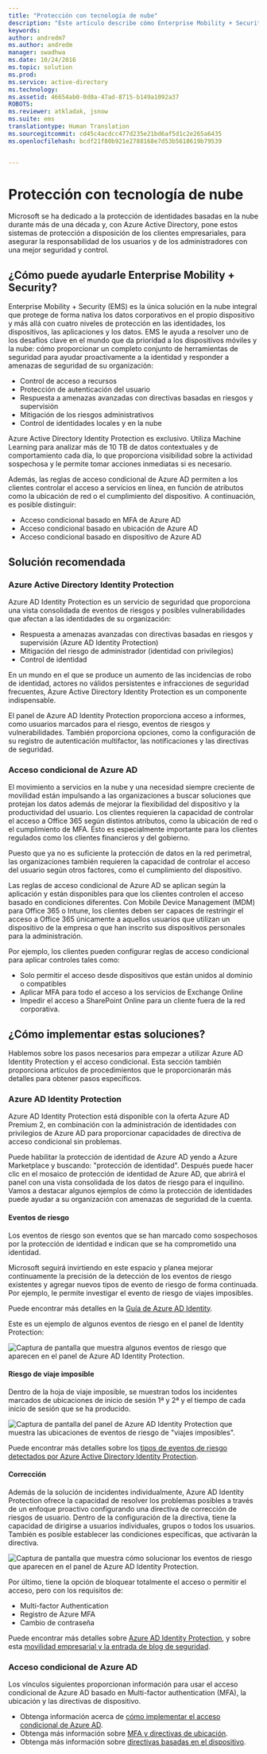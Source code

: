 ```yaml
---
title: "Protección con tecnología de nube"
description: "Este artículo describe cómo Enterprise Mobility + Security puede utilizarse para proporcionar un conjunto completo de herramientas de seguridad para ayudar a la identidad de forma proactiva y responder a amenazas de seguridad de su organización mediante el aprovechamiento de herramientas dentro de Azure Active Directory."
keywords: 
author: andredm7
ms.author: andredm
manager: swadhwa
ms.date: 10/24/2016
ms.topic: solution
ms.prod: 
ms.service: active-directory
ms.technology: 
ms.assetid: 46654ab0-0d0a-47ad-8715-b149a1092a37
ROBOTS: 
ms.reviewer: atkladak, jsnow
ms.suite: ems
translationtype: Human Translation
ms.sourcegitcommit: cd45c4acdcc477d235e21bd6af5d1c2e265a6435
ms.openlocfilehash: bcdf21f80b921e2788168e7d53b5618619b79539


---
```


# <a name="cloud-powered-protection"></a>Protección con tecnología de nube
Microsoft se ha dedicado a la protección de identidades basadas en la nube durante más de una década y, con Azure Active Directory, pone estos sistemas de protección a disposición de los clientes empresariales, para asegurar la responsabilidad de los usuarios y de los administradores con una mejor seguridad y control.

## <a name="how-can-enterprise-mobility--security-help-you"></a>¿Cómo puede ayudarle Enterprise Mobility + Security?
Enterprise Mobility + Security (EMS) es la única solución en la nube integral que protege de forma nativa los datos corporativos en el propio dispositivo y más allá con cuatro niveles de protección en las identidades, los dispositivos, las aplicaciones y los datos. EMS le ayuda a resolver uno de los desafíos clave en el mundo que da prioridad a los dispositivos móviles y la nube: cómo proporcionar un completo conjunto de herramientas de seguridad para ayudar proactivamente a la identidad y responder a amenazas de seguridad de su organización:
- Control de acceso a recursos
- Protección de autenticación del usuario
- Respuesta a amenazas avanzadas con directivas basadas en riesgos y supervisión
- Mitigación de los riesgos administrativos
- Control de identidades locales y en la nube

Azure Active Directory Identity Protection es exclusivo. Utiliza Machine Learning para analizar más de 10 TB de datos contextuales y de comportamiento cada día, lo que proporciona visibilidad sobre la actividad sospechosa y le permite tomar acciones inmediatas si es necesario.

Además, las reglas de acceso condicional de Azure AD permiten a los clientes controlar el acceso a servicios en línea, en función de atributos como la ubicación de red o el cumplimiento del dispositivo. A continuación, es posible distinguir:
- Acceso condicional basado en MFA de Azure AD
- Acceso condicional basado en ubicación de Azure AD
- Acceso condicional basado en dispositivo de Azure AD


## <a name="recommended-solution"></a>Solución recomendada
### <a name="azure-active-directory-identity-protection"></a>Azure Active Directory Identity Protection

Azure AD Identity Protection es un servicio de seguridad que proporciona una vista consolidada de eventos de riesgos y posibles vulnerabilidades que afectan a las identidades de su organización:
- Respuesta a amenazas avanzadas con directivas basadas en riesgos y supervisión (Azure AD Identity Protection)
- Mitigación del riesgo de administrador (identidad con privilegios)
- Control de identidad

En un mundo en el que se produce un aumento de las incidencias de robo de identidad, actores no válidos persistentes e infracciones de seguridad frecuentes, Azure Active Directory Identity Protection es un componente indispensable.

El panel de Azure AD Identity Protection proporciona acceso a informes, como usuarios marcados para el riesgo, eventos de riesgos y vulnerabilidades. También proporciona opciones, como la configuración de su registro de autenticación multifactor, las notificaciones y las directivas de seguridad.
### <a name="azure-ad-conditional-access"></a>Acceso condicional de Azure AD
El movimiento a servicios en la nube y una necesidad siempre creciente de movilidad están impulsando a las organizaciones a buscar soluciones que protejan los datos además de mejorar la flexibilidad del dispositivo y la productividad del usuario. Los clientes requieren la capacidad de controlar el acceso a Office 365 según distintos atributos, como la ubicación de red o el cumplimiento de MFA. Esto es especialmente importante para los clientes regulados como los clientes financieros y del gobierno.

Puesto que ya no es suficiente la protección de datos en la red perimetral, las organizaciones también requieren la capacidad de controlar el acceso del usuario según otros factores, como el cumplimiento del dispositivo.

Las reglas de acceso condicional de Azure AD se aplican según la aplicación y están disponibles para que los clientes controlen el acceso basado en condiciones diferentes. Con Mobile Device Management (MDM) para Office 365 o Intune, los clientes deben ser capaces de restringir el acceso a Office 365 únicamente a aquellos usuarios que utilizan un dispositivo de la empresa o que han inscrito sus dispositivos personales para la administración.

Por ejemplo, los clientes pueden configurar reglas de acceso condicional para aplicar controles tales como:
- Solo permitir el acceso desde dispositivos que están unidos al dominio o compatibles
- Aplicar MFA para todo el acceso a los servicios de Exchange Online
- Impedir el acceso a SharePoint Online para un cliente fuera de la red corporativa.

## <a name="how-to-implement-these-solutions"></a>¿Cómo implementar estas soluciones?

Hablemos sobre los pasos necesarios para empezar a utilizar Azure AD Identity Protection y el acceso condicional. Esta sección también proporciona artículos de procedimientos que le proporcionarán más detalles para obtener pasos específicos.

### <a name="azure-ad-identity-protection"></a>Azure AD Identity Protection
Azure AD Identity Protection está disponible con la oferta Azure AD Premium 2, en combinación con la administración de identidades con privilegios de Azure AD para proporcionar capacidades de directiva de acceso condicional sin problemas.

Puede habilitar la protección de identidad de Azure AD yendo a Azure Marketplace y buscando: "protección de identidad". Después puede hacer clic en el mosaico de protección de identidad de Azure AD, que abrirá el panel con una vista consolidada de los datos de riesgo para el inquilino. Vamos a destacar algunos ejemplos de cómo la protección de identidades puede ayudar a su organización con amenazas de seguridad de la cuenta.

#### <a name="risk-events"></a>Eventos de riesgo
Los eventos de riesgo son eventos que se han marcado como sospechosos por la protección de identidad e indican que se ha comprometido una identidad.

Microsoft seguirá invirtiendo en este espacio y planea mejorar continuamente la precisión de la detección de los eventos de riesgo existentes y agregar nuevos tipos de evento de riesgo de forma continuada. Por ejemplo, le permite investigar el evento de riesgo de viajes imposibles.

Puede encontrar más detalles en la [Guía de Azure AD Identity](https://azure.microsoft.com/en-us/documentation/articles/active-directory-identityprotection-playbook/).

Este es un ejemplo de algunos eventos de riesgo en el panel de Identity Protection:

![Captura de pantalla que muestra algunos eventos de riesgo que aparecen en el panel de Azure AD Identity Protection.](./media/cloud-powered-protection/cloud-powered-protection-fig1.png)

#### <a name="impossible-travels-risk"></a>Riesgo de viaje imposible
Dentro de la hoja de viaje imposible, se muestran todos los incidentes marcados de ubicaciones de inicio de sesión 1ª y 2ª y el tiempo de cada inicio de sesión que se ha producido.

![Captura de pantalla del panel de Azure AD Identity Protection que muestra las ubicaciones de eventos de riesgo de "viajes imposibles".](./media/cloud-powered-protection/cloud-powered-protection-fig2.png)

Puede encontrar más detalles sobre los [tipos de eventos de riesgo detectados por Azure Active Directory Identity Protection](https://azure.microsoft.com/en-us/documentation/articles/active-directory-identityprotection-risk-events-types/).

#### <a name="remediation"></a>Corrección
Además de la solución de incidentes individualmente, Azure AD Identity Protection ofrece la capacidad de resolver los problemas posibles a través de un enfoque proactivo configurando una directiva de corrección de riesgos de usuario. Dentro de la configuración de la directiva, tiene la capacidad de dirigirse a usuarios individuales, grupos o todos los usuarios. También es posible establecer las condiciones específicas, que activarán la directiva.

![Captura de pantalla que muestra cómo solucionar los eventos de riesgo que aparecen en el panel de Azure AD Identity Protection.](./media/cloud-powered-protection/cloud-powered-protection-fig3.png)

Por último, tiene la opción de bloquear totalmente el acceso o permitir el acceso, pero con los requisitos de:
- Multi-factor Authentication
- Registro de Azure MFA
- Cambio de contraseña

Puede encontrar más detalles sobre [Azure AD Identity Protection](https://azure.microsoft.com/en-us/documentation/articles/active-directory-identityprotection/), y sobre esta [movilidad empresarial y la entrada de blog de seguridad](https://blogs.technet.microsoft.com/enterprisemobility/2016/09/07/azuread-identity-protection-azure-ad-privileged-identity-management-and-azure-ad-premium-p2-will-be-generally-available-sept-15th/).

### <a name="azure-ad-conditional-access"></a>Acceso condicional de Azure AD
Los vínculos siguientes proporcionan información para usar el acceso condicional de Azure AD basado en Multi-factor authentication (MFA), la ubicación y las directivas de dispositivo.
- Obtenga información acerca de [cómo implementar el acceso condicional de Azure AD](https://azure.microsoft.com/documentation/articles/active-directory-conditional-access/).
- Obtenga más información sobre [MFA y directivas de ubicación](https://azure.microsoft.com/documentation/articles/active-directory-conditional-access-azuread-connected-apps/).
- Obtenga más información sobre [directivas basadas en el dispositivo](https://azure.microsoft.com/documentation/articles/active-directory-conditional-access-policy-connected-applications/).



<!--HONumber=Nov16_HO3-->


